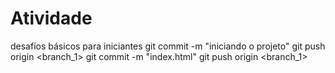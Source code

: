 # Atividade
desafios básicos para iniciantes 
git commit -m "iniciando o projeto"
git push origin <branch_1>
git commit -m "index.html"
git push origin <branch_1>
 